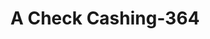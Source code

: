 ---
f_zip-code: 92866
f_state-code: CA
title: A Check Cashing-364
f_phone: 714-771-7874
f_city-only: Orange
f_address: 223 South Tustin Street Orange
f_location-unique-id: '364'
slug: a-check-cashing-364
updated-on: '2024-05-30T13:46:58.046Z'
created-on: '2024-05-30T13:36:59.803Z'
published-on: '2024-05-30T13:54:32.469Z'
f_city-state: cms/city/orange-ca.md
f_company: cms/company/a-check-cashing.md
f_state: cms/state/california.md
layout: '[payday-loan].html'
tags: payday-loan
---